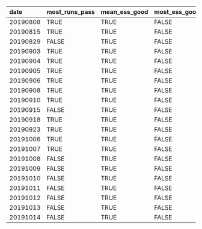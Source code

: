 |date     |most_runs_pass |mean_ess_good |most_ess_good |
|:--------|:--------------|:-------------|:-------------|
|20190808 |TRUE           |TRUE          |FALSE         |
|20190815 |TRUE           |TRUE          |FALSE         |
|20190829 |FALSE          |TRUE          |FALSE         |
|20190903 |TRUE           |TRUE          |FALSE         |
|20190904 |TRUE           |TRUE          |FALSE         |
|20190905 |TRUE           |TRUE          |FALSE         |
|20190906 |TRUE           |TRUE          |FALSE         |
|20190908 |TRUE           |TRUE          |FALSE         |
|20190910 |TRUE           |TRUE          |FALSE         |
|20190915 |FALSE          |TRUE          |FALSE         |
|20190918 |TRUE           |TRUE          |FALSE         |
|20190923 |TRUE           |TRUE          |FALSE         |
|20191006 |TRUE           |TRUE          |FALSE         |
|20191007 |TRUE           |TRUE          |FALSE         |
|20191008 |FALSE          |TRUE          |FALSE         |
|20191009 |FALSE          |TRUE          |FALSE         |
|20191010 |FALSE          |TRUE          |FALSE         |
|20191011 |FALSE          |TRUE          |FALSE         |
|20191012 |FALSE          |TRUE          |FALSE         |
|20191013 |FALSE          |TRUE          |FALSE         |
|20191014 |FALSE          |TRUE          |FALSE         |
